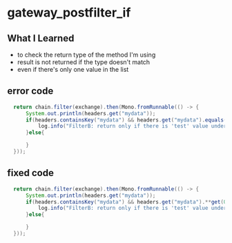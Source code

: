 # gateway_postfilter_if

## What I Learned
- to check the return type of the method I'm using
- result is not returned if the type doesn't match
- even if there's only one value in the list

## error code
```java
  return chain.filter(exchange).then(Mono.fromRunnable(() -> {
      System.out.println(headers.get("mydata"));
      if(headers.containsKey("mydata") && headers.get("mydata").equals("test")) {
          log.info("FilterB: return only if there is 'test' value under 'mydata'");
      }else{

      }
  }));
```



## fixed code
```java
  return chain.filter(exchange).then(Mono.fromRunnable(() -> {
      System.out.println(headers.get("mydata"));
      if(headers.containsKey("mydata") && headers.get("mydata").**get(0)**.equals("test")) {
          log.info("FilterB: return only if there is 'test' value under 'mydata'");
      }else{

      }
  }));
```
    
